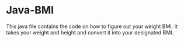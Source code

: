# Java-BMI

This java file contains the code on how to figure out your weight BMI.
It takes your weight and height and convert it into your designated BMI.
